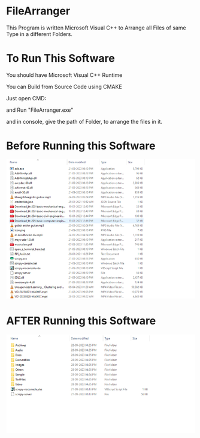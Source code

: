 # FileArranger
This Program is written Microsoft Visual C++ to Arrange all Files of same Type in a different Folders.

# To Run This Software
You should have Microsoft Visual C++ Runtime <p>
You can Build from Source Code using CMAKE <p>

Just open CMD: <p>
and Run "FileArranger.exe" <p>
and in console, give the path of Folder, to arrange the files in it. <p>

<h1> Before Running this Software</h1>
<img src="Screenshot 2023-09-28 174820.png">

<h1> AFTER Running this Software</h1>
<img src="https://github.com/DeveloperSuryansh/FileArranger/blob/main/Capture.PNG">

